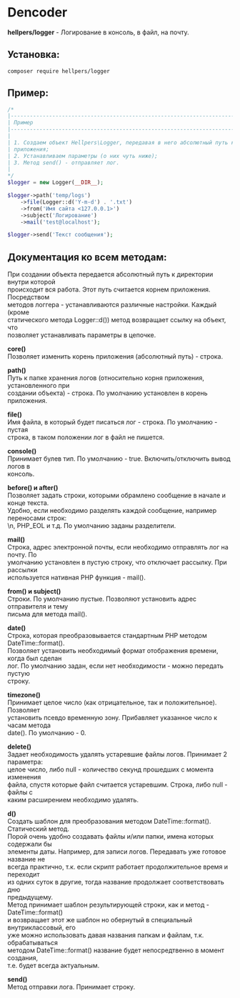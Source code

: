 # Dencoder
**hellpers/logger** - Логирование в консоль, в файл, на почту.

## Установка:
	composer require hellpers/logger

## Пример:
```php
/*
|------------------------------------------------------------------------------
| Пример
|------------------------------------------------------------------------------
|
| 1. Создаем объект Hellpers\Logger, передавая в него абсолютный путь к корню
| приложения;
| 2. Устанавливаем параметры (о них чуть ниже);
| 3. Метод send() - отправляет лог.
|
*/
$logger = new Logger(__DIR__);

$logger->path('temp/logs')
    ->file(Logger::d('Y-m-d') . '.txt')
    ->from('Имя сайта <127.0.0.1>')
    ->subject('Логирование')
    ->mail('test@localhost');

$logger->send('Текст сообщения');
```
## Документация ко всем методам:
При создании объекта передается абсолютный путь к директории внутри которой  
происходит вся работа. Этот путь считается корнем приложения. Посредством  
методов логгера - устанавливаются различные настройки. Каждый (кроме  
статического метода Logger::d()) метод возвращает ссылку на объект, что  
позволяет устанавливать параметры в цепочке.  
  
**core()**  
Позволяет изменить корень приложения (абсолютный путь) - строка.  
  
**path()**  
Путь к папке хранения логов (относительно корня приложения, установленного при  
создании объекта) - строка. По умолчанию установлен в корень приложения.  
  
**file()**  
Имя файла, в который будет писаться лог - строка. По умолчанию - пустая  
строка, в таком положении лог в файл не пишется.  
  
**console()**  
Принимает булев тип. По умолчанию - true. Включить/отключить вывод логов в  
консоль.  
  
**before() и after()**  
Позволяет задать строки, которыми обрамлено сообщение в начале и конце текста.  
Удобно, если необходимо разделять каждой сообщение, например переносами строк:  
\n, PHP_EOL и т.д. По умолчанию заданы разделители.  
  
**mail()**  
Строка, адрес электронной почты, если необходимо отправлять лог на почту. По  
умолчанию установлен в пустую строку, что отключает рассылку. При рассылки  
используется нативная PHP функция - mail().  
  
**from() и subject()**  
Строки. По умолчанию пустые. Позволяют установить адрес отправителя и тему  
письма для метода mail().  
  
**date()**  
Строка, которая преобразовывается стандартным PHP методом DateTime::format().  
Позволяет установить необходимый формат отображения времени, когда был сделан  
лог. По умолчанию задан, если нет необходимости - можно передать пустую  
строку.  
  
**timezone()**  
Принимает целое число (как отрицательное, так и положительное). Позволяет  
установить псевдо временную зону. Прибавляет указанное число к часам метода  
date(). По умолчанию - 0.  
  
**delete()**  
Задает необходимость удалять устаревшие файлы логов. Принимает 2 параметра:  
целое число, либо null - количество секунд прошедших с момента изменения  
файла, спустя которые файл считается устаревшим. Строка, либо null - файлы с  
каким расширением необходимо удалять.  
  
**d()**  
Создать шаблон для преобразования методом DateTime::format().  
Статический метод.  
Порой очень удобно создавать файлы и/или папки, имена которых содержали бы  
элементы даты. Например, для записи логов. Передавать уже готовое название не  
всегда практично, т.к. если скрипт работает продолжительное время и переходит  
из одних суток в другие, тогда название продолжает соответствовать дню  
предыдущему.  
Метод принимает шаблон результирующей строки, как и метод - DateTime::format()  
и возвращает этот же шаблон но обернутый в специальный внутриклассовый, его  
уже можно использовать давая названия папкам и файлам, т.к. обрабатываться  
методом DateTime::format() название будет непосредтвенно в момент создания,  
т.е. будет всегда актуальным.  
  
**send()**  
Метод отправки лога. Принимает строку.
